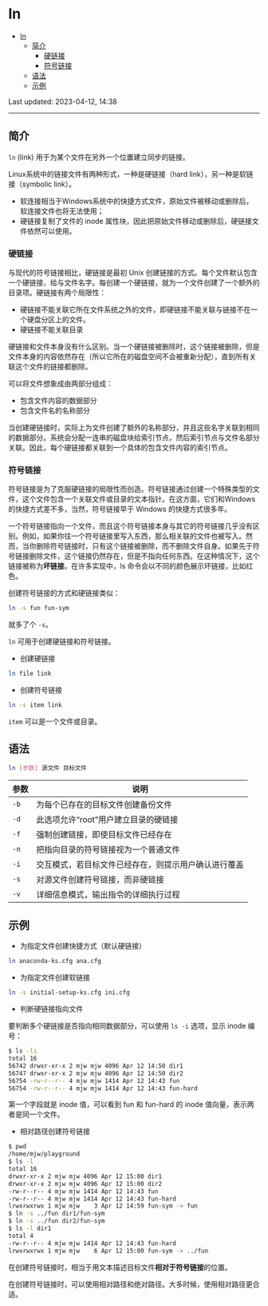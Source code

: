 # ln

- [ln](#ln)
  - [简介](#简介)
    - [硬链接](#硬链接)
    - [符号链接](#符号链接)
  - [语法](#语法)
  - [示例](#示例)

Last updated: 2023-04-12, 14:38
*****

## 简介

`ln` (link) 用于为某个文件在另外一个位置建立同步的链接。

Linux系统中的链接文件有两种形式，一种是硬链接（hard link），另一种是软链接（symbolic link）。

- 软连接相当于Windows系统中的快捷方式文件，原始文件被移动或删除后，软连接文件也将无法使用；
- 硬链接复制了文件的 inode 属性块，因此把原始文件移动或删除后，硬链接文件依然可以使用。

### 硬链接

与现代的符号链接相比，硬链接是最初 Unix 创建链接的方式。每个文件默认包含一个硬链接，给与文件名字。每创建一个硬链接，就为一个文件创建了一个额外的目录项。硬链接有两个局限性：

- 硬链接不能关联它所在文件系统之外的文件，即硬链接不能关联与链接不在一个硬盘分区上的文件。
- 硬链接不能关联目录

硬链接和文件本身没有什么区别。当一个硬链接被删除时，这个链接被删除，但是文件本身的内容依然存在（所以它所在的磁盘空间不会被重新分配），直到所有关联这个文件的链接都删除。

可以将文件想象成由两部分组成：

- 包含文件内容的数据部分
- 包含文件名的名称部分

当创建硬链接时，实际上为文件创建了额外的名称部分，并且这些名字关联到相同的数据部分。系统会分配一连串的磁盘块给索引节点，然后索引节点与文件名部分关联。因此，每个硬链接都关联到一个具体的包含文件内容的索引节点。

### 符号链接

符号链接是为了克服硬链接的局限性而创造。符号链接通过创建一个特殊类型的文件，这个文件包含一个关联文件或目录的文本指针。在这方面，它们和Windows的快捷方式差不多，当然，符号链接早于 Windows 的快捷方式很多年。

一个符号链接指向一个文件，而且这个符号链接本身与其它的符号链接几乎没有区别。例如，如果你往一个符号链接里写入东西，那么相关联的文件也被写入。然而，当你删除符号链接时，只有这个链接被删除，而不删除文件自身。如果先于符号链接删除文件，这个链接仍然存在，但是不指向任何东西。在这种情况下，这个链接被称为**坏链接**。在许多实现中，ls 命令会以不同的颜色展示坏链接，比如红色。

创建符号链接的方式和硬链接类似：

```bash
ln -s fun fun-sym
```

就多了个 `-s`。

`ln` 可用于创建硬链接和符号链接。

- 创建硬链接

```bash
ln file link
```

- 创建符号链接

```bash
ln -s item link
```

`item` 可以是一个文件或目录。

## 语法

```sh
ln [参数] 源文件 目标文件
```

|参数|说明|
|---|---|
|`-b`|为每个已存在的目标文件创建备份文件|
|`-d`|此选项允许“root”用户建立目录的硬链接|
|`-f`|强制创建链接，即使目标文件已经存在|
|`-n`|把指向目录的符号链接视为一个普通文件|
|`-i`|交互模式，若目标文件已经存在，则提示用户确认进行覆盖|
|`-s`|对源文件创建符号链接，而非硬链接|
|`-v`|详细信息模式，输出指令的详细执行过程|

## 示例

- 为指定文件创建快捷方式（默认硬链接）

```sh
ln anaconda-ks.cfg ana.cfg
```

- 为指定文件创建软链接

```sh
ln -s initial-setup-ks.cfg ini.cfg
```

- 判断硬链接指向文件

要判断多个硬链接是否指向相同数据部分，可以使用 `ls -i` 选项，显示 inode 编号：

```bash
$ ls -li
total 16
56742 drwxr-xr-x 2 mjw mjw 4096 Apr 12 14:50 dir1
56747 drwxr-xr-x 2 mjw mjw 4096 Apr 12 14:50 dir2
56754 -rw-r--r-- 4 mjw mjw 1414 Apr 12 14:43 fun
56754 -rw-r--r-- 4 mjw mjw 1414 Apr 12 14:43 fun-hard
```

第一个字段就是 inode 值，可以看到 fun 和 fun-hard 的 inode 值向量，表示两者是同一个文件。

- 相对路径创建符号链接

```bash
$ pwd
/home/mjw/playground
$ ls -l
total 16
drwxr-xr-x 2 mjw mjw 4096 Apr 12 15:00 dir1
drwxr-xr-x 2 mjw mjw 4096 Apr 12 15:00 dir2
-rw-r--r-- 4 mjw mjw 1414 Apr 12 14:43 fun
-rw-r--r-- 4 mjw mjw 1414 Apr 12 14:43 fun-hard
lrwxrwxrwx 1 mjw mjw    3 Apr 12 14:59 fun-sym -> fun
$ ln -s ../fun dir1/fun-sym
$ ln -s ../fun dir2/fun-sym
$ ls -l dir1
total 4
-rw-r--r-- 4 mjw mjw 1414 Apr 12 14:43 fun-hard
lrwxrwxrwx 1 mjw mjw    6 Apr 12 15:00 fun-sym -> ../fun
```

在创建符号链接时，相当于用文本描述目标文件**相对于符号链接**的位置。

在创建符号链接时，可以使用相对路径和绝对路径。大多时候，使用相对路径更合适。

